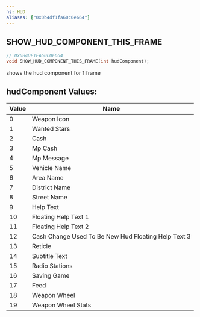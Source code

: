 ```yaml
---
ns: HUD
aliases: ["0x0b4df1fa60c0e664"]
---
```

## SHOW_HUD_COMPONENT_THIS_FRAME

```c
// 0x0B4DF1FA60C0E664
void SHOW_HUD_COMPONENT_THIS_FRAME(int hudComponent);
```

shows the hud component for 1 frame

## hudComponent Values:
| Value | Name |
| --- | --- |
| 0 | Weapon Icon |
| 1 | Wanted Stars |
| 2 | Cash |
| 3 | Mp Cash |
| 4 | Mp Message |
| 5 | Vehicle Name |
| 6 | Area Name |
| 7 | District Name |
| 8 | Street Name |
| 9 | Help Text |
| 10 | Floating Help Text 1 |
| 11 | Floating Help Text 2 |
| 12 | Cash Change Used To Be New Hud Floating Help Text 3 |
| 13 | Reticle |
| 14 | Subtitle Text |
| 15 | Radio Stations |
| 16 | Saving Game |
| 17 | Feed |
| 18 | Weapon Wheel |
| 19 | Weapon Wheel Stats |

